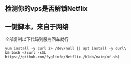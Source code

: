 **检测你的vps是否解锁Netflix**
------------------

一键脚本，来自于网络
------------------

全部复制以下代码到服务回车就行

    yum install -y curl 2> /dev/null || apt install -y curl\
    && bash <(curl -sSL https://github.com/fyglinfo/Netflix-/blob/main/nf.sh)
